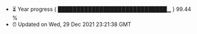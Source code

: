 - ⏳ Year progress { █████████████████████████████▁ } 99.44 %
- ⏰ Updated on Wed, 29 Dec 2021 23:21:38 GMT

